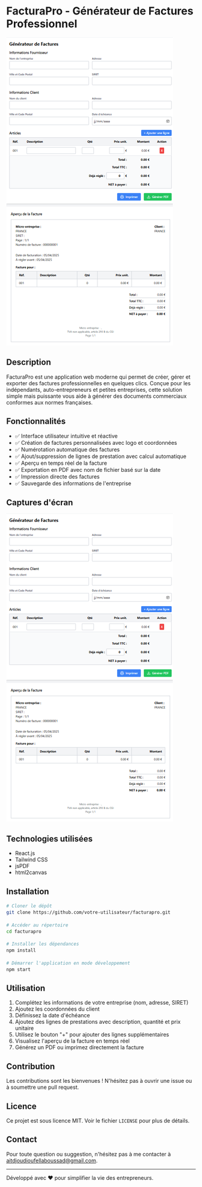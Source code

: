 # FacturaPro - Générateur de Factures Professionnel

![FacturaPro Logo](Capture.png)

## Description

FacturaPro est une application web moderne qui permet de créer, gérer et exporter des factures professionnelles en quelques clics. Conçue pour les indépendants, auto-entrepreneurs et petites entreprises, cette solution simple mais puissante vous aide à générer des documents commerciaux conformes aux normes françaises.

## Fonctionnalités

- ✅ Interface utilisateur intuitive et réactive
- ✅ Création de factures personnalisées avec logo et coordonnées
- ✅ Numérotation automatique des factures
- ✅ Ajout/suppression de lignes de prestation avec calcul automatique
- ✅ Aperçu en temps réel de la facture
- ✅ Exportation en PDF avec nom de fichier basé sur la date
- ✅ Impression directe des factures
- ✅ Sauvegarde des informations de l'entreprise

## Captures d'écran

![Aperçu de l'application](Capture.png)

## Technologies utilisées

- React.js
- Tailwind CSS
- jsPDF
- html2canvas

## Installation

```bash
# Cloner le dépôt
git clone https://github.com/votre-utilisateur/facturapro.git

# Accéder au répertoire
cd facturapro

# Installer les dépendances
npm install

# Démarrer l'application en mode développement
npm start
```

## Utilisation

1. Complétez les informations de votre entreprise (nom, adresse, SIRET)
2. Ajoutez les coordonnées du client
3. Définissez la date d'échéance
4. Ajoutez des lignes de prestations avec description, quantité et prix unitaire
5. Utilisez le bouton "+" pour ajouter des lignes supplémentaires
6. Visualisez l'aperçu de la facture en temps réel
7. Générez un PDF ou imprimez directement la facture

## Contribution

Les contributions sont les bienvenues ! N'hésitez pas à ouvrir une issue ou à soumettre une pull request.

## Licence

Ce projet est sous licence MIT. Voir le fichier `LICENSE` pour plus de détails.

## Contact

Pour toute question ou suggestion, n'hésitez pas à me contacter à [aitdjoudioufellaboussad@gmail.com](mailto:votre-email@exemple.com).

---

Développé avec ❤️ pour simplifier la vie des entrepreneurs.
